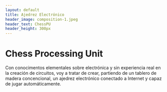 ```yaml
---
layout: default
title: Ajedrez Electrónico
header_image: composition-1.jpeg
header_text: ChessPU
header_height: 300px
---
```

<!-- 
    Menú inspirado en el tipo "Sidenav Overlay Examplo" de https://www.w3schools.com/howto/howto_js_sidenav.asp
    cuyo código de puede ver y probar en w3schools.com/howto/tryit.asp?filename=tryhow_js_sidenav
-->
# Chess Processing Unit
Con conocimentos elementales sobre electrónica y sin experiencia real 
en la creación de circuitos, voy a tratar de crear, partiendo de un 
tablero de madera concencional, un ajedrez electrónico conectado a 
Internet y capaz de jugar automáticamente.    

<!--
    Ver si utilizo la paleta de colores https://coolors.co/173753-6daedb-2892d7-1b4353-1d70a2
-->